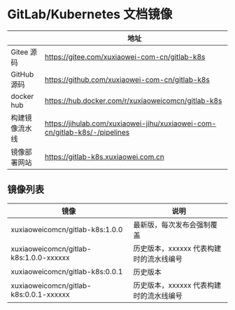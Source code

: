 # GitLab/Kubernetes 文档镜像

|            | 地址                                                                         |
|------------|----------------------------------------------------------------------------|
| Gitee 源码   | https://gitee.com/xuxiaowei-com-cn/gitlab-k8s                              |
| GitHub 源码  | https://github.com/xuxiaowei-com-cn/gitlab-k8s                             |
| docker hub | https://hub.docker.com/r/xuxiaoweicomcn/gitlab-k8s                         |
| 构建镜像流水线    | https://jihulab.com/xuxiaowei-jihu/xuxiaowei-com-cn/gitlab-k8s/-/pipelines |
| 镜像部署网站     | https://gitlab-k8s.xuxiaowei.com.cn                                        |

## 镜像列表

| 镜像                                     | 说明                      |
|----------------------------------------|-------------------------|
| xuxiaoweicomcn/gitlab-k8s:1.0.0        | 最新版，每次发布会强制覆盖           |
| xuxiaoweicomcn/gitlab-k8s:1.0.0-xxxxxx | 历史版本，xxxxxx 代表构建时的流水线编号 |
| xuxiaoweicomcn/gitlab-k8s:0.0.1        | 历史版本                    |
| xuxiaoweicomcn/gitlab-k8s:0.0.1-xxxxxx | 历史版本，xxxxxx 代表构建时的流水线编号 |
